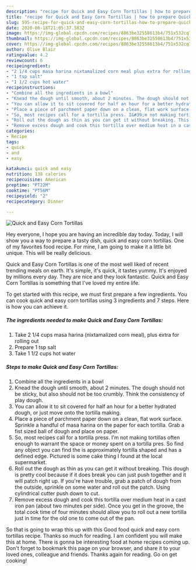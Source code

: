 ```yaml
---
description: "recipe for Quick and Easy Corn Tortillas | how to prepare Quick and Easy Corn Tortillas"
title: "recipe for Quick and Easy Corn Tortillas | how to prepare Quick and Easy Corn Tortillas"
slug: 595-recipe-for-quick-and-easy-corn-tortillas-how-to-prepare-quick-and-easy-corn-tortillas
date: 2020-06-18T21:05:37.583Z
image: https://img-global.cpcdn.com/recipes/8863be32558613b4/751x532cq70/quick-and-easy-corn-tortillas-recipe-main-photo.jpg
thumbnail: https://img-global.cpcdn.com/recipes/8863be32558613b4/751x532cq70/quick-and-easy-corn-tortillas-recipe-main-photo.jpg
cover: https://img-global.cpcdn.com/recipes/8863be32558613b4/751x532cq70/quick-and-easy-corn-tortillas-recipe-main-photo.jpg
author: Olive Blair
ratingvalue: 4.2
reviewcount: 6
recipeingredient:
- "2 1/4 cups masa harina nixtamalized corn meal plus extra for rolling out"
- "1 tsp salt"
- "1 1/2 cups hot water"
recipeinstructions:
- "Combine all the ingredients in a bowl"
- "Knead the dough until smooth, about 2 minutes. The dough should not be sticky, but also should not be too crumbly. Think the consistency of play dough."
- "You can allow it to sit covered for half an hour for a better hydrated dough, or just move onto the tortilla making."
- "Place a piece of parchment paper down on a clean, flat work surface. Sprinkle a handful of masa harina on the paper for each tortilla. Grab a fist sized ball of dough and place on paper."
- "So, most recipes call for a tortilla press. I&#39;m not making tortillas often enough to warrant the space or money spent on a tortilla pres. So find any object you can find the is approximately tortilla shaped and has a defined edge. Pictured is some cake thing I found at the local supermarket."
- "Roll out the dough as thin as you can get it without breaking. This dough is pretty cool because if it does break you can just push together and it will patch right up. If you&#39;re have trouble, grab a patch of dough from the outside, sprinkle on some water and roll out the patch. Using cylindrical cutter push down to cut."
- "Remove excess dough and cook this tortilla over medium heat in a cast iron pan (about two minutes per side). Once you get in the groove, the total cook time of four minutes should allow you to roll out a new tortilla just in time for the old one to come out of the pan."
categories:
- Recipe
tags:
- quick
- and
- easy

katakunci: quick and easy 
nutrition: 138 calories
recipecuisine: American
preptime: "PT22M"
cooktime: "PT56M"
recipeyield: "2"
recipecategory: Dinner

---
```



![Quick and Easy Corn Tortillas](https://img-global.cpcdn.com/recipes/8863be32558613b4/751x532cq70/quick-and-easy-corn-tortillas-recipe-main-photo.jpg)

Hey everyone, I hope you are having an incredible day today. Today, I will show you a way to prepare a tasty dish, quick and easy corn tortillas. One of my favorites food recipe. For mine, I am going to make it a little bit unique. This will be really delicious.

Quick and Easy Corn Tortillas is one of the most well liked of recent trending meals on earth. It's simple, it's quick, it tastes yummy. It's enjoyed by millions every day. They are nice and they look fantastic. Quick and Easy Corn Tortillas is something that I've loved my entire life.




To get started with this recipe, we must first prepare a few ingredients. You can cook quick and easy corn tortillas using 3 ingredients and 7 steps. Here is how you can achieve it.

<!--inarticleads1-->

##### The ingredients needed to make Quick and Easy Corn Tortillas:

1. Take 2 1/4 cups masa harina (nixtamalized corn meal), plus extra for rolling out
1. Prepare 1 tsp salt
1. Take 1 1/2 cups hot water




<!--inarticleads2-->

##### Steps to make Quick and Easy Corn Tortillas:

1. Combine all the ingredients in a bowl
1. Knead the dough until smooth, about 2 minutes. The dough should not be sticky, but also should not be too crumbly. Think the consistency of play dough.
1. You can allow it to sit covered for half an hour for a better hydrated dough, or just move onto the tortilla making.
1. Place a piece of parchment paper down on a clean, flat work surface. Sprinkle a handful of masa harina on the paper for each tortilla. Grab a fist sized ball of dough and place on paper.
1. So, most recipes call for a tortilla press. I&#39;m not making tortillas often enough to warrant the space or money spent on a tortilla pres. So find any object you can find the is approximately tortilla shaped and has a defined edge. Pictured is some cake thing I found at the local supermarket.
1. Roll out the dough as thin as you can get it without breaking. This dough is pretty cool because if it does break you can just push together and it will patch right up. If you&#39;re have trouble, grab a patch of dough from the outside, sprinkle on some water and roll out the patch. Using cylindrical cutter push down to cut.
1. Remove excess dough and cook this tortilla over medium heat in a cast iron pan (about two minutes per side). Once you get in the groove, the total cook time of four minutes should allow you to roll out a new tortilla just in time for the old one to come out of the pan.




So that is going to wrap this up with this Good food quick and easy corn tortillas recipe. Thanks so much for reading. I am confident you will make this at home. There is gonna be interesting food at home recipes coming up. Don't forget to bookmark this page on your browser, and share it to your loved ones, colleague and friends. Thanks again for reading. Go on get cooking!
